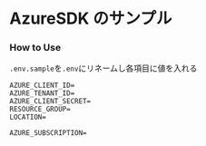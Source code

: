 # AzureSDK のサンプル

### How to Use

`.env.sample`を`.env`にリネームし各項目に値を入れる

```
AZURE_CLIENT_ID=
AZURE_TENANT_ID=
AZURE_CLIENT_SECRET=
RESOURCE_GROUP=
LOCATION=

AZURE_SUBSCRIPTION=
```
